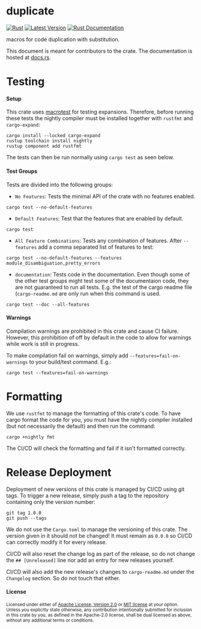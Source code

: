 duplicate
=============================

[![Rust](https://github.com/Emoun/duplicate/workflows/Rust/badge.svg)](https://github.com/Emoun/duplicate/actions)
[![Latest Version](https://img.shields.io/crates/v/duplicate.svg)](https://crates.io/crates/duplicate)
[![Rust Documentation](https://img.shields.io/badge/api-rustdoc-blue.svg)](https://docs.rs/duplicate)

macros for code duplication with substitution.

This document is meant for contributors to the crate. The documentation is hosted at [docs.rs](https://docs.rs/duplicate).

# Testing

#### Setup

This crate uses [macrotest](https://crates.io/crates/macrotest) for testing expansions. 
Therefore, before running these tests the nightly compiler must be installed together with `rustfmt` and `cargo-expand`:

```
cargo install --locked cargo-expand
rustup toolchain install nightly
rustup component add rustfmt
```

The tests can then be run normally using `cargo test` as seen below.

#### Test Groups

Tests are divided into the following groups:

- `No Features`:
Tests the minimal API of the crate with no features enabled. 

```
cargo test --no-default-features
```

- `Default Features`: 
Test that the features that are enabled by default.

```
cargo test
```

- `All Feature Combinations`:
Tests any combination of features. After `--features` add a comma separated list of features to test:

```
cargo test --no-default-features --features module_disambiguation,pretty_errors
```

- `documentation`:
Tests code in the documentation. Even though some of the other test groups might test some of the documentaion code, they are not guaranteed to run all tests. E.g. the test of the cargo readme file (`cargo-readme.md` are only run when this command is used.
```
cargo test --doc --all-features
```

#### Warnings

Compilation warnings are prohibited in this crate and cause CI failure.
However, this prohibition of off by default in the code to allow for warnings while work is still in progress.

To make compilation fail on warnings, simply add `--features=fail-on-warnings` to your build/test command. E.g.:

```
cargo test --features=fail-on-warnings
```

# Formatting

We use `rustfmt` to manage the formatting of this crate's code.
To have cargo format the code for you, you must have the nightly compiler installed (but not necessarily the default) and then run the command:

```
cargo +nightly fmt
```

The CI/CD will check the formatting and fail if it isn't formatted correctly.

# Release Deployment

Deployment of new versions of this crate is managed by CI/CD using git tags. 
To trigger a new release, simply push a tag to the repository containing only the version number:

```
git tag 1.0.0
git push --tags
```

We do not use the `Cargo.toml` to manage the versioning of this crate.
The version given in it should not be changed! 
It must remain as `0.0.0` so CI/CD can correctly modify it for every release.

CI/CD will also reset the change log as part of the release, so do not change the `## [Unreleased]` line nor add an entry for new releases yourself.

CI/CD will also add the new release's changes to `cargo-readme.md` under the `Changelog` section. So do not touch that either.

#### License

<sup>
Licensed under either of <a href="LICENSE-APACHE">Apache License, Version
2.0</a> or <a href="LICENSE-MIT">MIT license</a> at your option.
</sup>

<br>

<sub>
Unless you explicitly state otherwise, any contribution intentionally
submitted for inclusion in this crate by you, as defined in the Apache-2.0
license, shall be dual licensed as above, without any additional terms or
conditions.
</sub>

